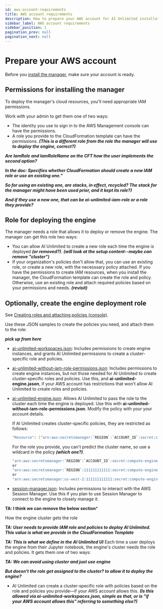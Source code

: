 ```yaml
---
id: aws-account-requirements
title: AWS account requirements
description: How to prepare your AWS account for AI Unlimited installation
sidebar_label: AWS account requirements
sidebar_position: 1
pagination_prev: null
pagination_next: null
---
```


# Prepare your AWS account

Before you [install the manager](/docs/install-ai-unlimited/prod-aws-console-deploy-ai-unlimited.md), make sure your account is ready.


## Permissions for installing the manager

To deploy the manager's cloud resources, you'll need appropriate IAM permissions. 

Work with your admin to get them one of two ways:

- The identity you use to sign in to the AWS Management console can have the permissions.
- A role you provide to the CloudFormation template can have the permissions. ***(This is a different role from the role the manager will use to deploy the engine, correct?)***

***Are IamRole and IamRoleName on the CFT how the user implements the second option?***

***In the doc: Specifies whether CloudFormation should create a new IAM role or use an existing one."***

***So for using an existing one, are stacks, in effect, recycled? The stack for the manager might have been used prior, and it kept its role?)***

***And if they use a new one, that can be ai-unlimited-iam-role or a role they provide?***


## Role for deploying the engine

The manager needs a role that allows it to deploy or remove the engine. The manager can get this role two ways:

- You can allow AI Unlimited to create a new role each time the engine is deployed ***(or removed?)***. ***(will look at the setup content--maybe can remove 
"cluster")***
- If your organization's policies don't allow that, you can use an existing role, or create a new role, with the necesssary policy attached. 
	If you have the permissions to create IAM resources, when you install the manager, the CloudFormation template can create the role and policy. Otherwise, use an existing role and attach required policies based on your permissions and needs. ***(revisit)***


## Optionally, create the engine deployment role

See [Creating roles and attaching policies (console)](https://docs.aws.amazon.com/IAM/latest/UserGuide/access_policies_job-functions_create-policies.html). 

Use these JSON samples to create the policies you need, and attach them to the role: 

***pick up from here***

- [ai-unlimited-workspaces.json](https://github.com/Teradata/ai-unlimited/blob/develop/deployments/aws/policies/ai-unlimited-workspaces.json): Includes permissions to create engine instances, and grants AI Unlimited permissions to create a cluster-specific role and policies.

- [ai-unlimited-without-iam-role-permissions.json](https://github.com/Teradata/ai-unlimited/blob/develop/deployments/aws/policies/ai-unlimited-workspaces-without-iam-role-permissions.json): Includes permissions to create engine instances, but not those needed for AI Unlimited to create cluster-specific roles and policies. Use this, and **ai-unlimited-engine.jason**, if your AWS account has restrictions that won't allow AI Unlimited to create roles and policies.

- [ai-unlimited-engine.json](https://github.com/Teradata/ai-unlimited/blob/develop/deployments/aws/policies/ai-unlimited-engine.json): Allows AI Unlimited to pass the role to the cluster each time the engine is deployed. Use this with **ai-unlimited-without-iam-role-permissions.json**. Modify the policy with your your account details.

    If AI Unlimited creates cluster-specific policies, they are restricted as follows:

    ```bash
    "Resource": ["arn:aws:secretsmanager:`REGION`:`ACCOUNT_ID`:secret:compute-engine/`CLUSTER_NAME`/`SECRET_NAME`"]
    ```

    For the role you provide, you can't predict the cluster name, so use a wildcard in the policy ***(which one?)***.

    ``` bash
    "arn:aws:secretsmanager:`REGION`:`ACCOUNT_ID`:secret:compute-engine/*"
    or
    "arn:aws:secretsmanager:`REGION`:111111111111:secret:compute-engine/*"
    or
    "arn:aws:secretsmanager:us-west-2:111111111111:secret:compute-engine/*"
    ```

- [session-manager.json](https://github.com/Teradata/ai-unlimited/blob/develop/deployments/aws/policies/session-manager.json): Includes permissions to interact with the AWS Session Manager. Use this if you plan to use Session Manager to connect to the engine to closely manage it.
	

**TA: I think we can remove the below section***

How the engine cluster gets the role

***TA: User needs to provide IAM role and policies to deploy AI Unlimited. This value is what we provide in the CloudFormation Template***

***TA: This is what we define in the AI Unlimited UI*** Each time a user deploys the engine from their Jupyter notebook, the engine's cluster needs the role and policies. It gets them one of two ways:

***TA: We can avoid using cluster and just use engine***

***But doesn't the role get assigned to the cluster? to allow it to deploy the engine?***

- AI Unlimited can create a cluster-specific role with policies based on the role and policies you provide&mdash;if your AWS account allows this. ***(Is this allowed via ai-unlimited-workspaces.json, simple as that, or is "if your AWS account allows this" referring to something else?)***